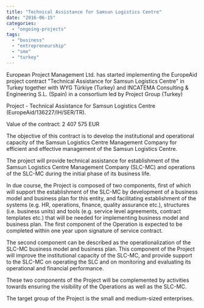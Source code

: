 ```yaml
---
title: "Technical Assistance for Samsun Logistics Centre"
date: "2016-06-15"
categories: 
  - "ongoing-projects"
tags: 
  - "business"
  - "entrepreneurship"
  - "sme"
  - "turkey"
---
```


European Project Management Ltd. has started implementing the EuropeAid project contract "Technical Assistance for Samsun Logistics Centre" in Turkey together with WYG Türkiye (Turkey) and INCATEMA Consulting & Engineering S.L. (Spain) in a consortium led by Project Group (Turkey)

Project - Technical Assistance for Samsun Logistics Centre (EuropeAid/136227/IH/SER/TR).

Value of the contract: 2 407 575 EUR

The objective of this contract is to develop the institutional and operational capacity of the Samsun Logistics Centre Management Company for efficient and effective management of the Samsun Logistics Centre.

The project will provide technical assistance for establishment of the Samsun Logistics Centre Management Company (SLC-MC) and operations of the SLC-MC during the initial phase of its business life.

In due course, the Project is composed of two components, first of which will support the establishment of the SLC-MC by development of a business model and business plan for this entity, and facilitating establishment of the systems (e.g. HR, operations, finance, quality assurance etc.), structures (i.e. business units) and tools (e.g. service level agreements, contract templates etc.) that will be needed for implementing business model and business plan. The first component of the Operation is expected to be completed within one year upon signature of service contract.

The second component can be described as the operationalization of the SLC-MC business model and business plan. This component of the Project will improve the institutional capacity of the SLC-MC, and provide support to the SLC-MC on operating the SLC and on monitoring and evaluating its operational and financial performance.

These two components of the Project will be complemented by activities towards ensuring the visibility of the Operations as well as the SLC-MC.

The target group of the Project is the small and medium-sized enterprises.

